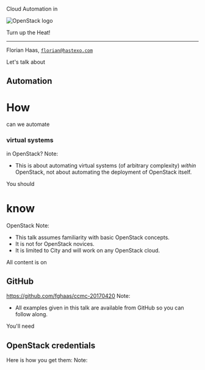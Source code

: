 Cloud Automation in

![OpenStack logo](images/openstack-logo.svg)

Turn up the Heat!
***
Florian Haas, [`florian@hastexo.com`](mailto:florian@hastexo.com)


Let's talk about
## Automation


# How
can we automate
### virtual systems
in OpenStack?
Note:
- This is about automating virtual systems (of arbitrary complexity)
  _within_ OpenStack, not about automating the deployment of OpenStack
  itself.


You should
# know
OpenStack
Note:
- This talk assumes familiarity with basic OpenStack concepts.
- It is not for OpenStack novices.
- It is limited to City and will work on any OpenStack cloud.


All content is on 
## GitHub

https://github.com/fghaas/ccmc-20170420
Note:
- All examples given in this talk are available from GitHub so you can
  follow along.


You'll need
## OpenStack credentials
Here is how you get them:
Note:
